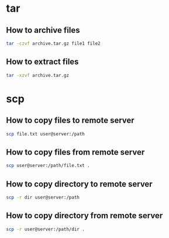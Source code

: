 # tar

## How to archive files
```bash
tar -czvf archive.tar.gz file1 file2
```

## How to extract files
```bash
tar -xzvf archive.tar.gz
```

# scp

## How to copy files to remote server
```bash
scp file.txt user@server:/path
```

## How to copy files from remote server
```bash
scp user@server:/path/file.txt .
```

## How to copy directory to remote server
```bash
scp -r dir user@server:/path
```

## How to copy directory from remote server
```bash
scp -r user@server:/path/dir .
```